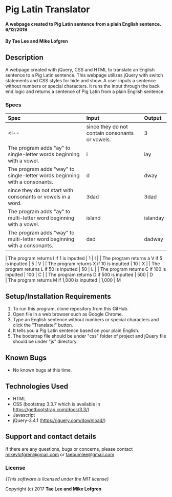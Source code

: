 # Pig Latin Translator

#### A webpage created to Pig Latin sentence from a plain English sentence. 6/12/2019

#### By **Tae Lee and Mike Lofgren**

## Description

A webpage created with jQuery, CSS and HTML to translate an English sentence to a Pig Latin sentence.
This webpage utilizes jQuery with switch statements and CSS styles for hide and show.
A user inputs a sentence without numbers or special characters.
It runs the input through the back end logic and returns a sentence of Pig Latin from a plain English sentence.

### Specs
| Spec                                                                       | Input                            | Output                                    |
| :------------------------------------------------------------------------- | :------------------------------- | :---------------------------------------- |
<!-- | since they do not contain consonants or vowels.                            | 3                                | 3                                         |
| The program adds "ay" to single-letter words beginning with a vowel.       | i                                | iay                                       |
| The program adds "way" to single-letter words beginning with a consonants. | d                                | dway                                      |
| since they do not start with consonants or vowels in a word.               | 3dad                             | 3dad                                      |
| The program adds "ay" to multi-letter word beginning with a vowel.         | island                           | islanday                                  |
| The program adds "way" to multi-letter word beginning with a consonants.   | dad                              | dadway                                    | -->

| The program returns I if 1 is inputted                                     | 1                                | I                                         |
| The program returns a V if 5 is inputted                                   | 5                                | V                                         |
| The program returns X if 10 is inputted                                    | 10                               | X                                         |
| The program returns L if 50 is inputted                                    | 50                               | L                                         |
| The program returns C if 100 is inputted                                   | 100                              | C                                         |
| The program returns D if 500 is inputted                                   | 500                              | D         
| The program returns M if 1,000 is inputted                                 | 1,000                            | M
## Setup/Installation Requirements

1. To run this program, clone repository from this GitHub.
2. Open file in a web browser such as Google Chrome.
3. Type an English sentence without numbers or special characters and click the "Translate!" button.
4. It tells you a Pig Latin sentence based on your plain English.
5. The bootstrap file should be under "css" folder of project and jQuery file should be under "js" directory.

## Known Bugs
* No known bugs at this time.

## Technologies Used
  * HTML
  * CSS (bootstrap 3.3.7 which is available in https://getbootstrap.com/docs/3.3/)
  * Javascript
  * jQuery-3.4.1 (https://jquery.com/download/)

## Support and contact details

If there are any questions, bugs or concerns, please contact mikeylofgren@gmail.com or taebumlee@gmail.com

### License

*{This software is licensed under the MIT license}*

Copyright (c) 2017 **Tae Lee and Mike Lofgren**
